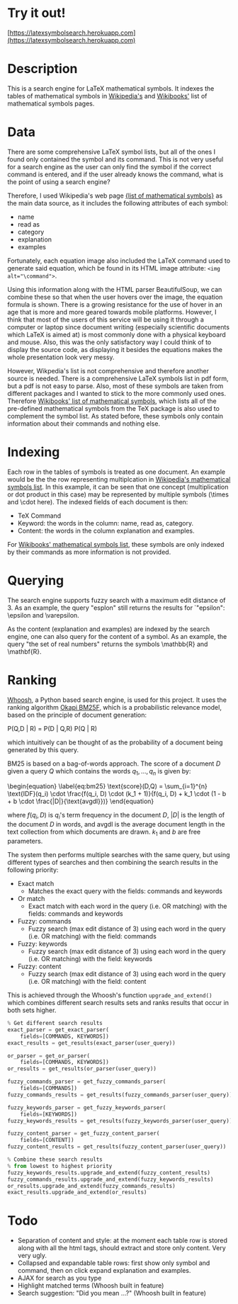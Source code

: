 # Try it out!
[https://latexsymbolsearch.herokuapp.com](https://latexsymbolsearch.herokuapp.com)

# Description
This is a search engine for LaTeX mathematical symbols. It indexes the tables of mathematical symbols in [Wikipedia's](http://en.wikipedia.org/wiki/List_of_mathematical_symbols) and [Wikibooks'](http://en.wikibooks.org/wiki/LaTeX/Mathematics#List_of_Mathematical_Symbols) list of mathematical symbols pages.

# Data
There are some comprehensive LaTeX symbol lists, but all of the ones I found only contained the symbol and its command. This is not very useful for a search engine as the user can only find the symbol if the correct command is entered, and if the user already knows the command, what is the point of using a search engine?

Therefore, I used Wikipedia's web page [{list of mathematical symbols}](http://en.wikipedia.org/wiki/List_of_mathematical_symbols) as the main data source, as it includes the following attributes of each symbol:

* name
* read as
* category
* explanation
* examples

Fortunately, each equation image also included the LaTeX command used to generate said equation, which be found in its HTML image attribute: `<img alt="\command">`.

Using this information along with the HTML parser BeautifulSoup, we can combine these so that when the user hovers over the image, the equation formula is shown. There is a growing resistance for the use of hover in an age that is more and more geared towards mobile platforms. However, I think that most of the users of this service will be using it through a computer or laptop since document writing (especially scientific documents which LaTeX is aimed at) is most commonly done with a physical keyboard and mouse. Also, this was the only satisfactory way I could think of to display the source code, as displaying it besides the equations makes the whole presentation look very messy.

However, Wikpedia's list is not comprehensive and therefore another source is needed. There is a comprehensive LaTeX symbols list in pdf form, but a pdf is not easy to parse. Also, most of these symbols are taken from different packages and I wanted to stick to the more commonly used ones. Therefore [Wikibooks' list of mathematical symbols](http://en.wikibooks.org/wiki/LaTeX/Mathematics#List_of_Mathematical_Symbols), which lists all of the pre-defined mathematical symbols from the TeX package is also used to complement the symbol list. As stated before, these symbols only contain information about their commands and nothing else.

# Indexing
Each row in the tables of symbols is treated as one document. An example would be the the row representing multiplcation in [Wikipedia's mathematical symbols list](http://en.wikipedia.org/wiki/List_of_mathematical_symbols). In this example, it can be seen that one concept (multiplication or dot product in this case) may be represented by multiple symbols (\times and \cdot here). The indexed fields of each document is then:

* TeX Command
* Keyword: the words in the column: name, read as, category.
* Content: the words in the column explanation and examples.

For [Wikibooks' mathematical symbols list](http://en.wikibooks.org/wiki/LaTeX/Mathematics#List_of_Mathematical_Symbols), these symbols are only indexed by their commands as more information is not provided.

# Querying
The search engine supports fuzzy search with a maximum edit distance of 3. As an example, the query "esplon" still returns the results for `"epsilon": \epsilon and \varepsilon.

As the content (explanation and examples) are indexed by the search engine, one can also query for the content of a symbol. As an example, the query "the set of real numbers" returns the symbols \mathbb{R} and \mathbf{R}.

# Ranking
[Whoosh](https://pypi.python.org/pypi/Whoosh/), a Python based search engine, is used for this project. It uses the ranking algorithm [Okapi BM25F](http://en.wikipedia.org/wiki/Okapi_BM25), which is a probabilistic relevance model, based on the principle of document generation:

P(Q,D | R) = P(D | Q,R) P(Q | R)

which intuitively can be thought of as the probability of a document being generated by this query.

BM25 is based on a bag-of-words approach. The score of a document $D$ given a query $Q$ which contains the words $q_1, ..., q_n$ is given by:

\begin{equation} \label{eq:bm25}
 \text{score}(D,Q) = \sum_{i=1}^{n} \text{IDF}(q_i) \cdot \frac{f(q_i, D) \cdot (k_1 + 1)}{f(q_i, D) + k_1 \cdot (1 - b + b \cdot \frac{|D|}{\text{avgdl}})}
\end{equation}

where $f(q_i, D)$ is $q_i$'s term frequency in the document $D$, $|D|$ is the length of the document $D$ in words, and avgdl is the average document length in the text collection from which documents are drawn. $k_1$ and $b$ are free parameters.

The system then performs multiple searches with the same query, but using different types of searches and then combining the search results in the following priority:

* Exact match
	* Matches the exact query with the fields: commands and keywords
* Or match
	* Exact match with each word in the query (i.e. OR matching) with the fields: commands and keywords
* Fuzzy: commands
	* Fuzzy search (max edit distance of 3) using each word in the query (i.e. OR matching) with the field: commands
* Fuzzy: keywords
	* Fuzzy search (max edit distance of 3) using each word in the query (i.e. OR matching) with the field: keywords
* Fuzzy: content
	* Fuzzy search (max edit distance of 3) using each word in the query (i.e. OR matching) with the field: content

This is achieved through the Whoosh's function `upgrade_and_extend()` which combines different search results sets and ranks results that occur in both sets higher.

```Python
% Get different search results
exact_parser = get_exact_parser(
    fields=[COMMANDS, KEYWORDS])
exact_results = get_results(exact_parser(user_query))

or_parser = get_or_parser(
    fields=[COMMANDS, KEYWORDS])
or_results = get_results(or_parser(user_query))

fuzzy_commands_parser = get_fuzzy_commands_parser(
    fields=[COMMANDS])
fuzzy_commands_results = get_results(fuzzy_commands_parser(user_query))

fuzzy_keywords_parser = get_fuzzy_keywords_parser(
    fields=[KEYWORDS])
fuzzy_keywords_results = get_results(fuzzy_keywords_parser(user_query))

fuzzy_content_parser = get_fuzzy_content_parser(
    fields=[CONTENT])
fuzzy_content_results = get_results(fuzzy_content_parser(user_query))

% Combine these search results
% from lowest to highest priority
fuzzy_keywords_results.upgrade_and_extend(fuzzy_content_results)
fuzzy_commands_results.upgrade_and_extend(fuzzy_keywords_results)
or_results.upgrade_and_extend(fuzzy_commands_results)
exact_results.upgrade_and_extend(or_results)
```

# Todo
* Separation of content and style: at the moment each table row is stored along with all the html tags, should extract and store only content. Very very ugly.
* Collapsed and expandable table rows: first show only symbol and command, then on click expand explanation and examples.
* AJAX for search as you type
* Highlight matched terms (Whoosh built in feature)
* Search suggestion: "Did you mean ...?" (Whoosh built in feature)
